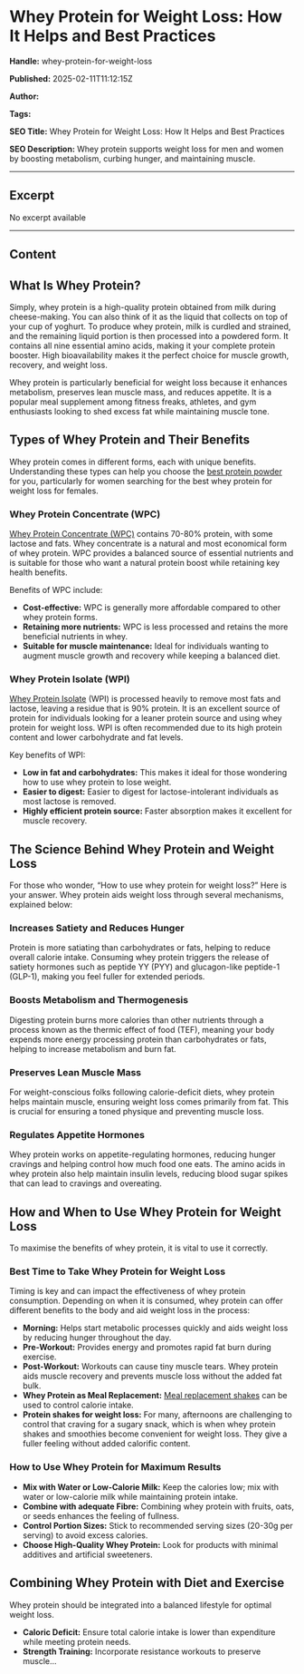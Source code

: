 # Whey Protein for Weight Loss: How It Helps and Best Practices

**Handle:** whey-protein-for-weight-loss

**Published:** 2025-02-11T11:12:15Z

**Author:**  

**Tags:** 

**SEO Title:** Whey Protein for Weight Loss: How It Helps and Best Practices

**SEO Description:** Whey protein supports weight loss for men and women by boosting metabolism, curbing hunger, and maintaining muscle.

---

## Excerpt

No excerpt available

---

## Content

## What Is Whey Protein?

Simply, whey protein is a high-quality protein obtained from milk during cheese-making. You can also think of it as the liquid that collects on top of your cup of yoghurt. To produce whey protein, milk is curdled and strained, and the remaining liquid portion is then processed into a powdered form. It contains all nine essential amino acids, making it your complete protein booster. High bioavailability makes it the perfect choice for muscle growth, recovery, and weight loss.

Whey protein is particularly beneficial for weight loss because it enhances metabolism, preserves lean muscle mass, and reduces appetite. It is a popular meal supplement among fitness freaks, athletes, and gym enthusiasts looking to shed excess fat while maintaining muscle tone.

## Types of Whey Protein and Their Benefits

Whey protein comes in different forms, each with unique benefits. Understanding these types can help you choose the [best protein powder](https://www.vpa.com.au/blogs/supplements/best-protein-powder) for you, particularly for women searching for the best whey protein for weight loss for females.

### Whey Protein Concentrate (WPC)

[Whey Protein Concentrate (WPC)](https://www.vpa.com.au/products/premium-whey-wpc) contains 70-80% protein, with some lactose and fats. Whey concentrate is a natural and most economical form of whey protein. WPC provides a balanced source of essential nutrients and is suitable for those who want a natural protein boost while retaining key health benefits.

Benefits of WPC include:
- **Cost-effective:** WPC is generally more affordable compared to other whey protein forms.
- **Retaining more nutrients:** WPC is less processed and retains the more beneficial nutrients in whey.
- **Suitable for muscle maintenance:** Ideal for individuals wanting to augment muscle growth and recovery while keeping a balanced diet.

### Whey Protein Isolate (WPI)

[Whey Protein Isolate](https://www.vpa.com.au/products/whey-isolate-protein-powder) (WPI) is processed heavily to remove most fats and lactose, leaving a residue that is 90% protein. It is an excellent source of protein for individuals looking for a leaner protein source and using whey protein for weight loss. WPI is often recommended due to its high protein content and lower carbohydrate and fat levels.

Key benefits of WPI:
- **Low in fat and carbohydrates:** This makes it ideal for those wondering how to use whey protein to lose weight.
- **Easier to digest:** Easier to digest for lactose-intolerant individuals as most lactose is removed.
- **Highly efficient protein source:** Faster absorption makes it excellent for muscle recovery.

## The Science Behind Whey Protein and Weight Loss

For those who wonder, “How to use whey protein for weight loss?” Here is your answer. Whey protein aids weight loss through several mechanisms, explained below:

### Increases Satiety and Reduces Hunger

Protein is more satiating than carbohydrates or fats, helping to reduce overall calorie intake. Consuming whey protein triggers the release of satiety hormones such as peptide YY (PYY) and glucagon-like peptide-1 (GLP-1), making you feel fuller for extended periods.

### Boosts Metabolism and Thermogenesis

Digesting protein burns more calories than other nutrients through a process known as the thermic effect of food (TEF), meaning your body expends more energy processing protein than carbohydrates or fats, helping to increase metabolism and burn fat.

### Preserves Lean Muscle Mass

For weight-conscious folks following calorie-deficit diets, whey protein helps maintain muscle, ensuring weight loss comes primarily from fat. This is crucial for ensuring a toned physique and preventing muscle loss.

### Regulates Appetite Hormones

Whey protein works on appetite-regulating hormones, reducing hunger cravings and helping control how much food one eats. The amino acids in whey protein also help maintain insulin levels, reducing blood sugar spikes that can lead to cravings and overeating.

## How and When to Use Whey Protein for Weight Loss

To maximise the benefits of whey protein, it is vital to use it correctly.

### Best Time to Take Whey Protein for Weight Loss

Timing is key and can impact the effectiveness of whey protein consumption. Depending on when it is consumed, whey protein can offer different benefits to the body and aid weight loss in the process:

- **Morning:** Helps start metabolic processes quickly and aids weight loss by reducing hunger throughout the day.
- **Pre-Workout:** Provides energy and promotes rapid fat burn during exercise.
- **Post-Workout:** Workouts can cause tiny muscle tears. Whey protein aids muscle recovery and prevents muscle loss without the added fat bulk.
- **Whey Protein as Meal Replacement:** [Meal replacement shakes](https://www.vpa.com.au/products/lean-shake-plus-meal-replacement) can be used to control calorie intake.
- **Protein shakes for weight loss:** For many, afternoons are challenging to control that craving for a sugary snack, which is when whey protein shakes and smoothies become convenient for weight loss. They give a fuller feeling without added calorific content.

### How to Use Whey Protein for Maximum Results

- **Mix with Water or Low-Calorie Milk:** Keep the calories low; mix with water or low-calorie milk while maintaining protein intake.
- **Combine with adequate Fibre:** Combining whey protein with fruits, oats, or seeds enhances the feeling of fullness.
- **Control Portion Sizes:** Stick to recommended serving sizes (20-30g per serving) to avoid excess calories.
- **Choose High-Quality Whey Protein:** Look for products with minimal additives and artificial sweeteners.

## Combining Whey Protein with Diet and Exercise

Whey protein should be integrated into a balanced lifestyle for optimal weight loss.

- **Caloric Deficit:** Ensure total calorie intake is lower than expenditure while meeting protein needs.
- **Strength Training:** Incorporate resistance workouts to preserve muscle...

